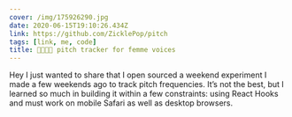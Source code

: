 ```yaml
---
cover: /img/175926290.jpg
date: 2020-06-15T19:10:26.434Z
link: https://github.com/ZicklePop/pitch
tags: [link, me, code]
title: 🏳️‍🌈🏳️‍⚧️ pitch tracker for femme voices
---
```


Hey I just wanted to share that I open sourced a weekend experiment I made a few weekends ago to track pitch frequencies. It’s not the best, but I learned so much in building it within a few constraints: using React Hooks and must work on mobile Safari as well as desktop browsers.
